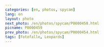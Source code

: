```yaml
---
categories: [en, photos, spycam]
lang: en
layout: photo
next_photo: /en/photos/spycam/P0000458.html
picname: P0000459
prev_photo: /en/photos/spycam/P0000454.html
tags: [Fotofalle, Leopards]
---
```


